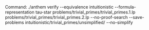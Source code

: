 Command: ./anthem verify --equivalence intuitionistic --formula-representation tau-star problems/trivial_primes/trivial_primes.1.lp problems/trivial_primes/trivial_primes.2.lp  --no-proof-search --save-problems intuitionistic/trivial_primes/unsimplified/ --no-simplify